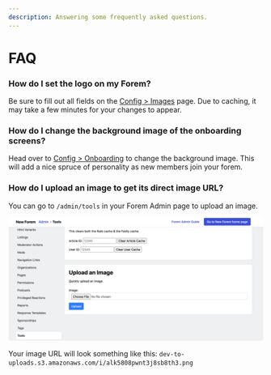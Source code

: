 ```yaml
---
description: Answering some frequently asked questions.
---
```


# FAQ

### How do I set the logo on my Forem?

Be sure to fill out all fields on the [Config &gt; Images](admin/config/images.md) page.  Due to caching, it may take a few minutes for your changes to appear.

### How do I change the background image of the onboarding screens?

Head over to [Config &gt; Onboarding](admin/config/onboarding.md) to change the background image.  This will add a nice spruce of personality as new members join your forem.

### How do I upload an image to get its direct image URL?

You can go to `/admin/tools` in your Forem Admin page to upload an image.

![Image upload button on /admin/tools](.gitbook/assets/screen-shot-2020-11-09-at-3.08.09-pm.png)

Your image URL will look something like this: `dev-to-uploads.s3.amazonaws.com/i/alk5808pwnt3j8sb8th3.png`

